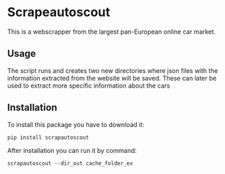 # Scrapeautoscout 

This is a webscrapper from the largest pan-European online car market.

## Usage

The script runs and creates two new directories where json files with 
the information extracted from the website will be saved. These can later be used to extract
more specific information about the cars

## Installation 
To install this package you have to download it:
```shell
pip install scrapautoscout
```
 After installation you can run it by command:

``` scrapautoscout --dir_out cache_folder_ex ```   